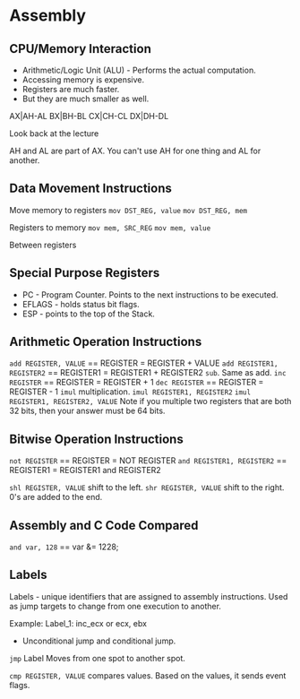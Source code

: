 # Assembly


## CPU/Memory Interaction

* Arithmetic/Logic Unit (ALU) - Performs the actual computation.
* Accessing memory is expensive.
* Registers are much faster.
* But they are much smaller as well.

AX|AH-AL
BX|BH-BL
CX|CH-CL
DX|DH-DL

Look back at the lecture

AH and AL are part of AX. You can't use AH for one thing and AL for another.

## Data Movement Instructions

Move memory to registers
`mov DST_REG, value`
`mov DST_REG, mem`

Registers to memory
`mov mem, SRC_REG`
`mov mem, value`

Between registers

## Special Purpose Registers
* PC - Program Counter. Points to the next instructions to be executed.
* EFLAGS - holds status bit flags.
* ESP - points to the top of the Stack.

## Arithmetic Operation Instructions

`add REGISTER, VALUE` == REGISTER = REGISTER + VALUE
`add REGISTER1, REGISTER2` == REGISTER1 = REGISTER1 + REGISTER2
`sub`. Same as add.
`inc REGISTER` == REGISTER = REGISTER + 1
`dec REGISTER` == REGISTER = REGISTER - 1
`imul` multiplication.
`imul REGISTER1, REGISTER2`
`imul REGISTER1, REGISTER2, VALUE`
	Note if you multiple two registers that are both 32 bits, then your answer must be 64 bits.

## Bitwise Operation Instructions

`not REGISTER` == REGISTER = NOT REGISTER
`and REGISTER1, REGISTER2` == REGISTER1 = REGISTER1 and REGISTER2

`shl REGISTER, VALUE` shift to the left.
`shr REGISTER, VALUE` shift to the right.
0's are added to the end.

## Assembly and C Code Compared

`and var, 128` == var &= 1228;

## Labels

Labels - unique identifiers that are assigned to assembly instructions. Used as jump targets to change from one execution to another.

Example:
Label_1:
	inc_ecx
	or ecx, ebx

* Unconditional jump and conditional jump.

`jmp` Label
Moves from one spot to another spot.

`cmp REGISTER, VALUE` compares values. Based on the values, it sends event flags.
